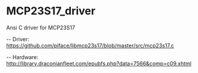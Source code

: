 # MCP23S17_driver </br>
Ansi C driver for MCP23S17 

-- Driver: </br>
https://github.com/piface/libmcp23s17/blob/master/src/mcp23s17.c </br>

-- Hardware: </br>
http://library.draconianfleet.com/epubfs.php?data=7566&comp=c09.xhtml </br>


